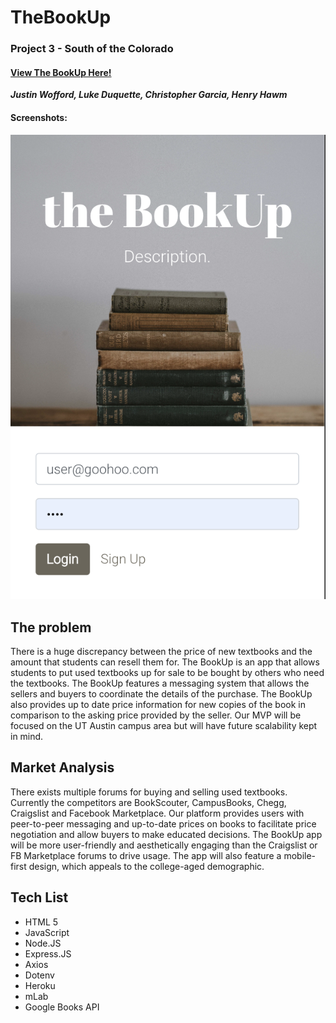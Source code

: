 # TheBookUp

### Project 3 - South of the Colorado

#### [View The BookUp Here!](https://the-bookup.herokuapp.com/)

**_Justin Wofford, Luke Duquette, Christopher Garcia, Henry Hawm_**

#### Screenshots:

![Log In](/client/src/img/logIn.png)

## The problem

There is a huge discrepancy between the price of new textbooks and the amount that students can resell them for. The BookUp is an app that allows students to put used textbooks up for sale to be bought by others who need the textbooks. The BookUp features a messaging system that allows the sellers and buyers to coordinate the details of the purchase. The BookUp also provides up to date price information for new copies of the book in comparison to the asking price provided by the seller. Our MVP will be focused on the UT Austin campus area but will have future scalability kept in mind.

## Market Analysis

There exists multiple forums for buying and selling used textbooks. Currently the competitors are BookScouter, CampusBooks, Chegg, Craigslist and Facebook Marketplace. Our platform provides users with peer-to-peer messaging and up-to-date prices on books to facilitate price negotiation and allow buyers to make educated decisions. The BookUp app will be more user-friendly and aesthetically engaging than the Craigslist or FB Marketplace forums to drive usage. The app will also feature a mobile-first design, which appeals to the college-aged demographic.

## Tech List

- HTML 5
- JavaScript
- Node.JS
- Express.JS
- Axios
- Dotenv
- Heroku
- mLab
- Google Books API
